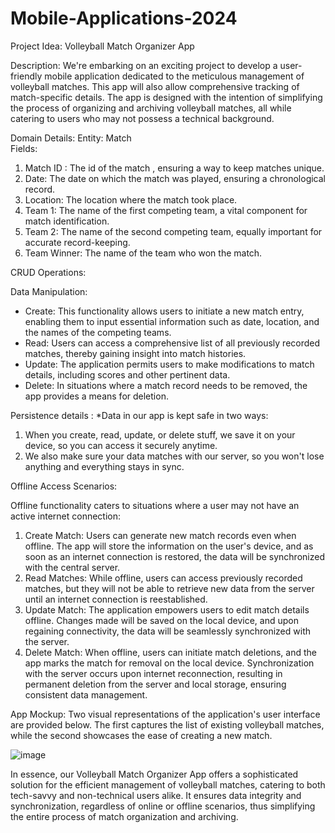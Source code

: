 # Mobile-Applications-2024

Project Idea: Volleyball Match Organizer App 
 
Description: 
We're embarking on an exciting project to develop a user-friendly mobile application dedicated to the meticulous management of volleyball matches. This app will also allow comprehensive tracking of match-specific details. The app is designed with the intention of simplifying the process of organizing and archiving volleyball matches, all while catering to users who may not possess a technical background. 
 
Domain Details: 
Entity: Match  
Fields: 
1.	Match ID : The id of the match , ensuring a way to keep matches unique. 
2.	Date: The date on which the match was played, ensuring a chronological record. 
3.	Location: The location where the match took place. 
4.	Team 1: The name of the first competing team, a vital component for match identification. 
5.	Team 2: The name of the second competing team, equally important for accurate record-keeping. 
6.	Team Winner: The name of the team who won the match. 
 
CRUD Operations: 
 
Data Manipulation: 
-	Create: This functionality allows users to initiate a new match entry, enabling them to input essential information such as date, location, and the names of the competing teams. 
-	Read: Users can access a comprehensive list of all previously recorded matches, thereby gaining insight into match histories. 
-	Update: The application permits users to make modifications to match details, including scores and other pertinent data. 
-	Delete: In situations where a match record needs to be removed, the app provides a means for deletion. 
 
 
 
Persistence details : 
*Data in our app is kept safe in two ways:  
1.	When you create, read, update, or delete stuff, we save it on your device, so you can access it securely anytime. 
2.	We also make sure your data matches with our server, so you won't lose anything and everything stays in sync. 
 
Offline Access Scenarios: 
 
Offline functionality caters to situations where a user may not have an active internet connection: 
1.	Create Match: Users can generate new match records even when offline. The app will store the information on the user's device, and as soon as an internet connection is restored, the data will be synchronized with the central server. 
2.	Read Matches: While offline, users can access previously recorded matches, but they will not be able to retrieve new data from the server until an internet connection is reestablished. 
3.	Update Match: The application empowers users to edit match details offline. Changes made will be saved on the local device, and upon regaining connectivity, the data will be seamlessly synchronized with the server. 
4.	Delete Match: When offline, users can initiate match deletions, and the app marks the match for removal on the local device. Synchronization with the server occurs upon internet reconnection, resulting in permanent deletion from the server and local storage, ensuring consistent data management. 


App Mockup: 
Two visual representations of the application's user interface are provided below. The first captures the list  of existing volleyball matches, while the second showcases the ease of creating a new match. 
 
![image](https://github.com/user-attachments/assets/328501bc-f17f-4223-bdf8-72135b9f69ad)

In essence, our Volleyball Match Organizer App offers a sophisticated solution for the efficient management of volleyball matches, catering to both tech-savvy and non-technical users alike. It ensures data integrity and synchronization, regardless of online or offline scenarios, thus simplifying the entire process of match organization and archiving. 

